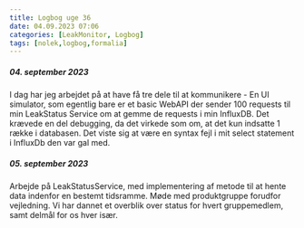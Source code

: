 ```yaml
---
title: Logbog uge 36
date: 04.09.2023 07:06
categories: [LeakMonitor, Logbog]
tags: [nolek,logbog,formalia]
---
```


##### 04. september 2023

I dag har jeg arbejdet på at have få tre dele til at kommunikere - En UI simulator, som egentlig bare er et basic WebAPI der sender 100 requests til min LeakStatus Service om at gemme de requests i min InfluxDB. Det krævede en del debugging, da det virkede som om, at det kun indsatte 1 række i databasen. Det viste sig at være en syntax fejl i mit select statement i InfluxDb den var gal med. 

##### 05. september 2023
Arbejde på LeakStatusService, med implementering af metode til at hente data indenfor en bestemt tidsramme. Møde med produktgruppe forudfor vejledning. Vi har dannet et overblik over status for hvert gruppemedlem, samt delmål for os hver især. 
